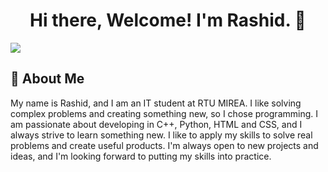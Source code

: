 <h1 align="center">Hi there, Welcome! I'm Rashid. 👋</h1>
<img src="https://github.com/user-attachments/assets/de05bf70-0978-460f-83b3-baab6bc50af3"/>
<h2>🚀 About Me</h2> 
<a>My name is Rashid, and I am an IT student at RTU MIREA. I like solving complex problems and creating something new, so I chose programming. I am passionate about developing in C++, Python, HTML and CSS, and I always strive to learn something new. I like to apply my skills to solve real problems and create useful products. I'm always open to new projects and ideas, and I'm looking forward to putting my skills into practice.</a>
